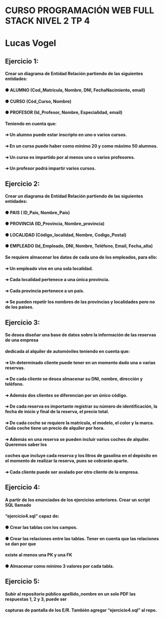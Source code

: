 # CURSO PROGRAMACIÓN WEB FULL STACK NIVEL 2 TP 4
# Lucas Vogel


## Ejercicio 1:

#### Crear un diagrama de Entidad Relación partiendo de las siguientes entidades:
#### ● ALUMNO (Cod_Matrícula, Nombre, DNI, FechaNacimiento, email)
#### ● CURSO (Cód_Curso, Nombre)
#### ● PROFESOR (Id_Profesor, Nombre, Especialidad, email)
#### Teniendo en cuenta que:
#### ➔ Un alumno puede estar inscripto en uno o varios cursos.
#### ➔ En un curso puede haber como mínimo 20 y como máximo 50 alumnos.
#### ➔ Un curso es impartido por al menos uno o varios profesores.
#### ➔ Un profesor podrá impartir varios cursos.


## Ejercicio 2:

#### Crear un diagrama de Entidad Relación partiendo de las siguientes entidades:
#### ● PAIS ( ID_Pais, Nombre_Pais)
#### ● PROVINCIA (ID_Provincia, Nombre_provincia)
#### ● LOCALIDAD (Código_localidad, Nombre, Codigo_Postal)
#### ● EMPLEADO (Id_Empleado, DNI, Nombre, Teléfono, Email, Fecha_alta)
#### Se requiere almacenar los datos de cada uno de los empleados, para ello:
#### ➔ Un empleado vive en una sola localidad.
#### ➔ Cada localidad pertenece a una única provincia.
#### ➔ Cada provincia pertenece a un país.
#### ➔ Se pueden repetir los nombres de las provincias y localidades pero no de los países.


## Ejercicio 3:

#### Se desea diseñar una base de datos sobre la información de las reservas de una empresa
#### dedicada al alquiler de automóviles teniendo en cuenta que:
#### ➔ Un determinado cliente puede tener en un momento dado una o varias reservas.
#### ➔ De cada cliente se desea almacenar su DNI, nombre, dirección y teléfono.
#### ➔ Además dos clientes se diferencian por un único código.
#### ➔ De cada reserva es importante registrar su número de identificación, la fecha de inicio y final de la reserva, el precio total.
#### ➔ De cada coche se requiere la matrícula, el modelo, el color y la marca. Cada coche tiene un precio de alquiler por hora.
#### ➔ Además en una reserva se pueden incluir varios coches de alquiler. Queremos saber los
#### coches que incluye cada reserva y los litros de gasolina en el depósito en el momento de realizar la reserva, pues se cobrarán aparte.
#### ➔ Cada cliente puede ser avalado por otro cliente de la empresa.

## Ejercicio 4:

#### A partir de los enunciados de los ejercicios anteriores. Crear un script SQL llamado
#### “ejercicio4.sql” capaz de:
#### ● Crear las tablas con los campos.
#### ● Crear las relaciones entre las tablas. Tener en cuenta que las relaciones se dan por que
#### existe al menos una PK y una FK
#### ● Almacenar como mínimo 3 valores por cada tabla.

## Ejercicio 5:

#### Subir al repositorio público apellido_nombre en un solo PDF las respuestas 1, 2 y 3, puede ser
#### capturas de pantalla de los E/R. También agregar “ejercicio4.sql” al repo.
